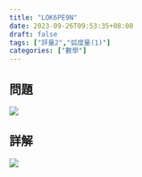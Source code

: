 ```yaml
---
title: "LOK6PE9N"
date: 2023-09-26T09:53:35+08:00
draft: false
tags: ["評量2","弧度量(1)"]
categories: ["數學"]
---
```

<!--more-->

## 問題
<img src="/posts/solution/LOK6PE9N-q.png">

## 詳解
<img src="/posts/solution/LOK6PE9N-sol.png">
